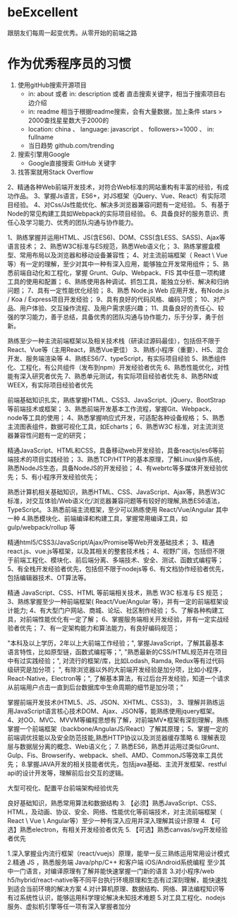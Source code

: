 # beExcellent
跟朋友们每周一起变优秀。从零开始的前端之路

# 作为优秀程序员的习惯
1. 使用gitHub搜索开源项目
    - in: about 或者 in: description 或者 直击搜索关键字，相当于搜索项目右边介绍
    - in: readme 相当于根据readme搜索，会有大量数据，加上条件 stars > 2000查找星星数大于2000的
    - location: china 、 language: javascript 、 followers>=1000 、 in: fullname
    - 当日趋势 github.com/trending
2. 搜索引擎用Google
    - Google直接搜索 GitHub 关键字
3. 找答案就用Stack Overflow



2、精通各种Web前端开发技术，对符合Web标准的网站重构有丰富的经验，有成功作品。
3、掌握Js语言，ES6+，对JS框架（jQuery、Vue、React）有实际项目经验。
4、对Css/Js性能优化、解决多浏览器兼容问题有一定经验。
5、有基于Node的常见构建工具如Webpack的实际项目经验。
6、具备良好的服务意识、责任心及学习能力、优秀的团队沟通与协作能力。

1、熟练掌握并运用HTML、JS(含ES6)、DOM、CSS(含LESS、SASS)、Ajax等语言技术；
2、熟悉W3C标准与ES规范，熟悉Web语义化；
3、熟练掌握盒模型、常用布局以及浏览器和移动设备兼容性；
4、对主流前端框架（ React \ Vue 等）有一定的理解，至少对其中一种有深入应用，能够独立开发常用组件；
5、熟悉前端自动化和工程化，掌握 Grunt、Gulp、Webpack、FIS 其中任意一项构建工具的使用和配置；
6、熟练使用各种调试、抓包工具，能独立分析、解决和归纳问题；
7、具有一定性能优化经验；
8、熟悉 Node.js Web 应用开发，有Node.js / Koa / Express项目开发经验；
9、具有良好的代码风格、编码习惯；
10、对产品、用户体验、交互操作流程、及用户需求感兴趣；
11、具备良好的责任心、较强的学习能力，善于总结，具备优秀的团队沟通与协作能力，乐于分享，勇于创新。

熟练至少一种主流前端框架以及相关技术栈（研读过源码最佳），包括但不限于React、Vue等（主用React，熟悉Vue更佳）
3、熟练小程序（重要）、H5、混合开发、服务端渲染等
4、熟练ES6/7、typeScript，有实际项目经验
5、熟悉组件化、工程化，有公共组件（发布到npm）开发经验者优先
6、熟悉性能优化，对性能有深入研究者优先
7、熟悉单元测试，有实际项目经验者优先
8、熟悉RN或WEEX，有实际项目经验者优先

前端基础知识扎实，熟练掌握HTML、CSS3、JavaScript、jQuery、BootStrap等前端技术或框架；
3、熟悉前端开发基本工作流程，掌握Git、Webpack，node等工具的使用；
4、熟悉掌握响应式开发，可适配各种设备规格；
5、熟悉主流图表组件，数据可视化工具，如Echarts；
6、熟悉W3C 标准，对主流浏览器兼容性问题有一定的研究；

精通JavaScript、HTML和CSS，具备移动web开发经验，具备reactjs/es6等前端技术的项目实践经验；
3、熟悉TCP/HTTP的基本原理，了解Linux操作系统，熟悉NodeJS生态，具备NodeJS的开发经验；
4、有webrtc等多媒体开发经验优先；
5、有小程序开发经验优先；

熟悉计算机相关基础知识，熟悉HTML、CSS、JavaScript、Ajax等，熟悉W3C标准，对交互体验/Web语义化/浏览器兼容问题等有较好的理解,熟悉ES6语法，TypeScript。
3.熟悉前端主流框架，至少可以熟练使用 React/Vue/Angular 其中一种
4.熟悉模块化、前端编译和构建工具，掌握常用编译工具，如 gulp/webpack/rollup 等

精通html5/CSS3/JavaScript/Ajax/Promise等Web开发基础技术；
3、精通react.js、vue.js等框架，以及其相关的整套技术栈；
4、视野广阔，包括但不限于前端工程化、模块化、前后端分离、多端技术、安全、测试、函数式编程等；
5、有全栈开发经验者优先，包括但不限于nodejs等
6、有文档协作经验者优先，包括编辑器技术、OT算法等。

精通 JavaScript、CSS、HTML 等前端相关技术，熟悉 W3C 标准与 ES 规范；
3、熟练掌握至少一种前端框架( React/Vue/Angular 等)，并有一定的前端框架设计能力;
4、有大型门户网站、商城、论坛、社区制作经验；
5、了解各种构建工具，对前端性能优化有一定了解；
6、掌握服务端相关开发经验，并有一定实战经验者优先；
7、有一定架构能力和算法能力，有良好编码规范；

"本科及以上学历，2年以上大前端工作经验；",
掌握JavaScript，了解其最基本语言特性，比如原型链，函数式编程等；",
"熟悉最新的CSS/HTML规范并在项目中有过实践经验；",
对流行的框架/库，比如Lodash, Ramda, Redux等有过代码级研究是加分项； ",
有除浏览器以外的大前端开发经验是加分项，比如小程序，React-Native，Electron等；",
了解基本算法，有过后台开发经验，知道一个请求从前端用户点击一直到后台数据库中生命周期的细节是加分项；"

掌握前端开发技术(HTML5、JS、JSON、XHTML、CSS3)，
3、理解并熟练运用JavaScript语言核心技术DOM、Ajax、JSON等，能熟练使用jquery框架。
4、对OO、MVC、MVVM等编程思想有了解，对前端MV*框架有深刻理解，熟练掌握一个前端框架（backbone/AngularJS/React）了解其原理；
5、掌握一定的前端调优技能以及安全防范技能,熟悉HTTP协议以及浏览器缓存策略
6. 理解表现层与数据层分离的概念、Web语义化；
7. 熟悉ES6，熟悉并运用过类似Grunt、Gulp、Fis、Browserify、webpack、shell、AMD、CommonJS等效率工具优先；
8.掌握JAVA开发的相关技能者优先，包括java基础、主流开发框架、restful api的设计开发等，理解前后台交互的逻辑。

大型可视化、配置平台前端架构经验优先

良好基础知识，熟悉常用算法和数据结构
3. 【必须】熟悉JavaScript、CSS、HTML，及动画、协议、安全、网络、性能优化等前端技术，对主流前端框架（ React \ Vue \ Angular等）至少一种有深入应用并深入理解其设计原理
4. 【可选】熟悉electron，有相关开发经验者优先
5. 【可选】熟悉canvas/svg开发经验者优先

1.深入掌握业内流行框架（react/vuejs）原理，能举一反三熟练运用常用设计模式
2.精通 JS ，熟悉服务端 Java/php/C++ 和客户端 iOS/Android系统编程 至少其中一门语言，对编译原理有了解并能快速掌握一门新的语言
3.对小程序/web h5/hybrid/react-native等不同平台执行环境原理和生态有过深刻理解，能快速找到适合当前环境的解决方案
4.对计算机原理、数据结构、网络、算法编程知识等有过系统性认识，能够运用科学理论解决未知技术难题
5.对工具工程化、nodejs服务、虚拟机引擎等任一项有深入掌握者加分
